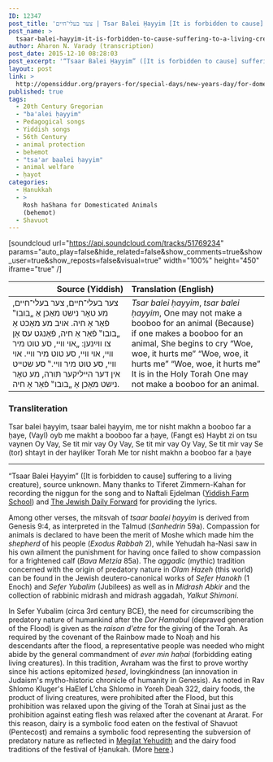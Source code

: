 ```yaml
---
ID: 12347
post_title: 'צער בעלי־חיים | Tsar Balei Ḥayyim [It is forbidden to cause] suffering to a living creature, a song in Yiddish'
post_name: >
  tsaar-balei-hayyim-it-is-forbidden-to-cause-suffering-to-a-living-creature
author: Aharon N. Varady (transcription)
post_date: 2015-12-10 08:28:03
post_excerpt: '“Tsaar Balei Ḥayyim” ([It is forbidden to cause] suffering to a living creature), source unknown. Many thanks to Tiferet Zimmern-Kahan for recording the niggun for the song and to Naftali Ejdelman and The Jewish Daily Forward for providing the lyrics.'
layout: post
link: >
  http://opensiddur.org/prayers-for/special-days/new-years-day/for-domesticated-animals/tsaar-balei-hayyim-it-is-forbidden-to-cause-suffering-to-a-living-creature/
published: true
tags:
  - 20th Century Gregorian
  - "ba'alei ḥayyim"
  - Pedagogical songs
  - Yiddish songs
  - 56th Century
  - animal protection
  - behemot
  - "tsa'ar baalei ḥayyim"
  - animal welfare
  - ḥayot
categories:
  - Ḥanukkah
  - >
    Rosh haShana for Domesticated Animals
    (behemot)
  - Shavuot
---
```

[soundcloud url="https://api.soundcloud.com/tracks/51769234" params="auto_play=false&hide_related=false&show_comments=true&show_user=true&show_reposts=false&visual=true" width="100%" height="450" iframe="true" /]

<table style="margin-left: auto;margin-right: auto;" class="draggable">
<thead><tr><th id="x" style="text-align: right;">Source (Yiddish)</th><th style="text-align: left;">Translation (English)</th></tr></thead>
<tbody>
<tr><td style="vertical-align:top;" width="46%">
<div class="yiddish"><span lang="he">
צער בעלי־חיים, צער בעלי־חיים,
מע טאָר נישט מאַכן אַ „בובו‟ פֿאַר אַ חיה.
אויב מע מאַכט אַ „בובו‟ פֿאַר אַ חיה,
פֿאַנגט עס אָן צו ווײַנען:
„אוי וויי, סע טוט מיר וויי,
אוי וויי, סע טוט מיר וויי.
אוי וויי, סע טוט מיר וויי.‟
סע שטייט אין דער הייליקער תּורה,
מע טאָר נישט מאַכן אַ „בובו‟ פֿאַר אַ חיה.
</span></div>
</td>
 
<td style="vertical-align:top;" width="53%">
<div class="english">
<em>Tsar balei ḥayyim</em>, <em>tsar balei ḥayyim</em>,
One may not make a booboo for an animal
(Because) if one makes a booboo for an animal,
She begins to cry
“Woe, woe, it hurts me”
“Woe, woe, it hurts me”
“Woe, woe, it hurts me”
It is in the Holy Torah
One may not make a booboo for an animal.
</div>
</td></tr></tbody></table>

<div class="english">
<h3>Transliteration</h3>

Tsar balei ḥayyim, tsaar balei ḥayyim,
me tor nisht makhn a booboo far a ḥaye,
(Vayl) oyb me makht a booboo far a ḥaye,
(Fangt es) Haybt zi on tsu vaynen
Oy Vay, Se tit mir vay 
Oy Vay, Se tit mir vay 
Oy Vay, Se tit mir vay 
Se (tor) shtayt in der hayliker Torah
Me tor nisht makhn a booboo far a ḥaye
</div>

<hr />
“Tsaar Balei Ḥayyim” ([It is forbidden to cause] suffering to a living creature), source unknown. Many thanks to Tiferet Zimmern-Kahan for recording the niggun for the song and to Naftali Ejdelman (<a href="https://yiddishfarm.org/">Yiddish Farm School</a>) and <a href="http://blogs.yiddish.forward.com/oyneg-shabes/179996/">The Jewish Daily Forward</a> for providing the lyrics.

Among other verses, the mitsvah of <em>tsaar baalei ḥayyim</em> is derived from Genesis 9:4, as interpreted in the Talmud (<em>Sanhedrin</em> 59a). Compassion for animals is declared to have been the merit of Moshe which made him the <em>shepherd</em> of his people (<em>Exodus Rabbah</em> 2), while Yehudah ha-Nasi saw in his own ailment the punishment for having once failed to show compassion for a frightened calf (<em>Bava Metzia</em> 85a). The <em>aggadic</em> (mythic) tradition concerned with the origin of predatory nature in <em>Olam Hazeh</em> (this world) can be found in the Jewish deutero-canonical works of <em>Sefer Ḥanokh</em> (1 Enoch) and <em>Sefer Yubalim</em> (Jubilees) as well as in<em> Midrash Abkir</em> and the collection of rabbinic midrash and midrash aggadah, <em>Yalkut Shimoni</em>. 

In Sefer Yubalim (circa 3rd century BCE), the need for circumscribing the predatory nature of humankind after the <em>Dor Hamabul</em> (depraved generation of the Flood) is given as the <em>raison d'etre</em> for the giving of the Torah. As required by the covenant of the Rainbow made to Noaḥ and his descendants after the flood, a representative people was needed who might abide by the general commandment of <em>ever min haḥai</em> (forbidding eating living creatures). In this tradition, Avraham was the first to prove worthy since his actions epitomized <em>ḥesed</em>, lovingkindness (an innovation in Judaism's mytho-historic chronicle of humanity in Genesis). As noted in Rav Shlomo Kluger's HaElef L’cha Shlomo in Yoreh Deah 322, dairy foods, the product of living creatures, were prohibited after the Flood, but this prohibition was relaxed upon the giving of the Torah at Sinai just as the prohibition against eating flesh was relaxed after the covenant at Ararat. For this reason, dairy is a symbolic food eaten on the festival of Shavuot (Pentecost) and remains a symbolic food representing the subversion of predatory nature as reflected in <a href="http://opensiddur.org/prayers-for/special-days/commemorative-days/hanukkah/megillat-yehudit-for-hanukkah/">Megilat Yehudith</a> and the dairy food traditions of the festival of Ḥanukah. (More <a href="http://aharon.varady.net/omphalos/2010/05/happy-vegetarian-shavuot">here</a>.)